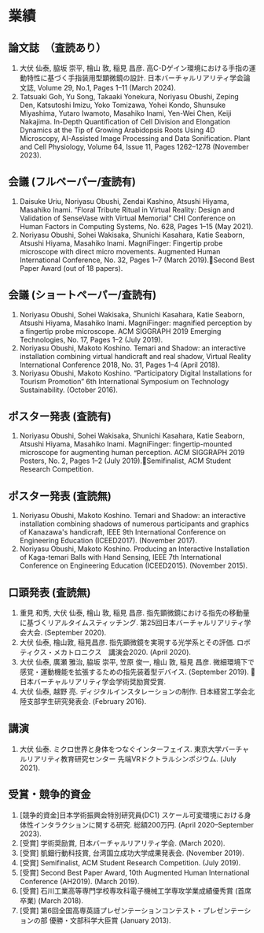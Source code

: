 # 業績
## 論文誌　（査読あり）
1. 大伏 仙泰, 脇坂 崇平, 檜山 敦, 稲見 昌彦. 高C-Dゲイン環境における手指の運動特性に基づく手指装用型顕微鏡の設計. 日本バーチャルリアリティ学会論文誌, Volume 29, No.1, Pages 1–11 (March 2024).
1. Tatsuaki Goh, Yu Song, Takaaki Yonekura, Noriyasu Obushi, Zeping Den, Katsutoshi Imizu, Yoko Tomizawa, Yohei Kondo, Shunsuke Miyashima, Yutaro Iwamoto, Masahiko Inami, Yen-Wei Chen, Keiji Nakajima. In-Depth Quantification of Cell Division and Elongation Dynamics at the Tip of Growing Arabidopsis Roots Using 4D Microscopy, AI-Assisted Image Processing and Data Sonification. Plant and Cell Physiology, Volume 64, Issue 11, Pages 1262–1278 (November 2023).

## 会議 (フルペーパー/査読有)
1. Daisuke Uriu, Noriyasu Obushi, Zendai Kashino, Atsushi Hiyama, Masahiko Inami. “Floral Tribute Ritual in Virtual Reality: Design and Validation of SenseVase with Virtual Memorial” CHI Conference on Human Factors in Computing Systems, No. 628, Pages 1–15 (May 2021).
1. Noriyasu Obushi, Sohei Wakisaka, Shunichi Kasahara, Katie Seaborn, Atsushi Hiyama, Masahiko Inami. MagniFinger: Fingertip probe microscope with direct micro movements. Augmented Human International Conference, No. 32, Pages 1–7 (March 2019).🏅Second Best Paper Award (out of 18 papers).

## 会議 (ショートペーパー/査読有)
1. Noriyasu Obushi, Sohei Wakisaka, Shunichi Kasahara, Katie Seaborn, Atsushi Hiyama, Masahiko Inami. MagniFinger: magnified perception by a fingertip probe microscope. ACM SIGGRAPH 2019 Emerging Technologies, No. 17, Pages 1–2 (July 2019).
1. Noriyasu Obushi, Makoto Koshino. Temari and Shadow: an interactive installation combining virtual handicraft and real shadow, Virtual Reality International Conference 2018, No. 31, Pages 1–4  (April 2018).
1. Noriyasu Obushi, Makoto Koshino. “Participatory Digital Installations for Tourism Promotion” 6th International Symposium on Technology Sustainability. (October 2016).

## ポスター発表 (査読有)
1. Noriyasu Obushi, Sohei Wakisaka, Shunichi Kasahara, Katie Seaborn, Atsushi Hiyama, Masahiko Inami. MagniFinger: fingertip-mounted microscope for augmenting human perception. ACM SIGGRAPH 2019 Posters, No. 2, Pages 1–2 (July 2019).🏅Semifinalist, ACM Student Research Competition.

## ポスター発表 (査読無)
1. Noriyasu Obushi, Makoto Koshino. Temari and Shadow: an interactive installation combining shadows of numerous participants and graphics of Kanazawa's handicraft, IEEE 9th International Conference on Engineering Education (ICEED2017). (November 2017).
1. Noriyasu Obushi, Makoto Koshino. Producing an Interactive Installation of Kaga-temari Balls with Hand Sensing, IEEE 7th International Conference on Engineering Education (ICEED2015). (November 2015).

## 口頭発表 (査読無)
1. 重見 和秀, 大伏 仙泰, 檜山 敦, 稲見 昌彦. 指先顕微鏡における指先の移動量に基づくリアルタイムスティッチング. 第25回日本バーチャルリアリティ学会大会. (September 2020).
1. 大伏 仙泰, 檜山敦, 稲見昌彦. 指先顕微鏡を実現する光学系とその評価. ロボティクス・メカトロニクス　講演会2020. (April 2020).
1. 大伏 仙泰, 廣瀬 雅治, 脇坂 崇平, 笠原 俊一, 檜山 敦, 稲見 昌彦. 微細環境下で感覚・運動機能を拡張するための指先装着型デバイス. (September 2019). 🏅日本バーチャルリアリティ学会学術奨励賞受賞.
1. 大伏 仙泰, 越野 亮. ディジタルインスタレーションの制作. 日本経営工学会北陸支部学生研究発表会. (February 2016).

## 講演
1. 大伏 仙泰. ミクロ世界と身体をつなぐインターフェイス. 東京大学バーチャルリアリティ教育研究センター 先端VRドクトラルシンポジウム. (July 2021).

## 受賞・競争的資金
1. [競争的資金]日本学術振興会特別研究員(DC1) スケール可変環境における身体性インタラクションに関する研究. 総額200万円. (April 2020–September 2023).
1. [受賞] 学術奨励賞, 日本バーチャルリアリティ学会. (March 2020).
1. [受賞] 凱鈿行動科技賞, 台湾国立成功大学成果発表会. (November 2019).
1. [受賞] Semifinalist, ACM Student Research Competition. (July 2019).
1. [受賞] Second Best Paper Award, 10th Augmented Human International Conference (AH2019). (March 2019).
1. [受賞] 石川工業高等専門学校専攻科電子機械工学専攻学業成績優秀賞 (首席卒業) (March 2018).
1. [受賞] 第6回全国高専英語プレゼンテーションコンテスト・プレゼンテーションの部 優勝・文部科学大臣賞 (January 2013).